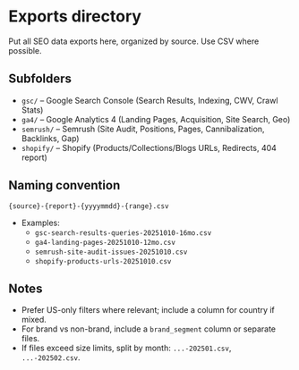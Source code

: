 # Exports directory

Put all SEO data exports here, organized by source. Use CSV where possible.

## Subfolders
- `gsc/` – Google Search Console (Search Results, Indexing, CWV, Crawl Stats)
- `ga4/` – Google Analytics 4 (Landing Pages, Acquisition, Site Search, Geo)
- `semrush/` – Semrush (Site Audit, Positions, Pages, Cannibalization, Backlinks, Gap)
- `shopify/` – Shopify (Products/Collections/Blogs URLs, Redirects, 404 report)

## Naming convention
`{source}-{report}-{yyyymmdd}-{range}.csv`
- Examples:
  - `gsc-search-results-queries-20251010-16mo.csv`
  - `ga4-landing-pages-20251010-12mo.csv`
  - `semrush-site-audit-issues-20251010.csv`
  - `shopify-products-urls-20251010.csv`

## Notes
- Prefer US-only filters where relevant; include a column for country if mixed.
- For brand vs non-brand, include a `brand_segment` column or separate files.
- If files exceed size limits, split by month: `...-202501.csv`, `...-202502.csv`.
